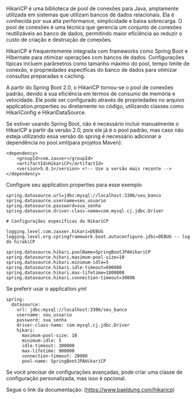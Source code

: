 
HikariCP é uma biblioteca de pool de conexões para Java, amplamente utilizada em sistemas que utilizam bancos de dados relacionais. Ela é conhecida por sua alta performance, simplicidade e baixa sobrecarga. O pool de conexões é uma técnica que gerencia um conjunto de conexões reutilizáveis ao banco de dados, permitindo maior eficiência ao reduzir o custo de criação e destruição de conexões.

HikariCP é frequentemente integrada com frameworks como Spring Boot e Hibernate para otimizar operações com bancos de dados. Configurações típicas incluem parâmetros como tamanho máximo do pool, tempo limite de conexão, e propriedades específicas do banco de dados para otimizar consultas preparadas e caching.

A partir do Spring Boot 2.0, o HikariCP tornou-se o pool de conexões padrão, devido à sua eficiência em termos de consumo de memória e velocidade. Ele pode ser configurado através de propriedades no arquivo application.properties ou diretamente no código, utilizando classes como HikariConfig e HikariDataSource​.

Se estiver usando Spring Boot, não é necessário incluir manualmente o HikariCP a partir da versão 2.0, pois ele já é o pool padrão, mas caso não esteja utilizando essa versão do spring é necessário adicionar a dependência no pool.xml(para projetos Maven):

    <dependency>
        <groupId>com.zaxxer</groupId>
        <artifactId>HikariCP</artifactId>
        <version>5.0.1</version> <!-- Use a versão mais recente -->
    </dependency>

Configure seu application.properties para esse exemplo

    spring.datasource.url=jdbc:mysql://localhost:3306/seu_banco
    spring.datasource.username=seu_usuario
    spring.datasource.password=sua_senha
    spring.datasource.driver-class-name=com.mysql.cj.jdbc.Driver
    
    # Configurações específicas do HikariCP 

    logging.level.com.zaxxer.hikari=DEBUG
    logging.level.org.springframework.boot.autoconfigure.jdbc=DEBUG -- log do hirakiCP
    
    spring.datasource.hikari.poolName=SpringBootJPAHikariCP
    spring.datasource.hikari.maximum-pool-size=10
    spring.datasource.hikari.minimum-idle=5
    spring.datasource.hikari.idle-timeout=600000
    spring.datasource.hikari.max-lifetime=1800000
    spring.datasource.hikari.connection-timeout=30000

Se preferir usar o application.yml

    spring:
      datasource:
        url: jdbc:mysql://localhost:3306/seu_banco
        username: seu_usuario
        password: sua_senha
        driver-class-name: com.mysql.cj.jdbc.Driver
        hikari:
          maximum-pool-size: 10
          minimum-idle: 5
          idle-timeout: 300000
          max-lifetime: 900000
          connection-timeout: 20000
          pool-name: SpringBootJPAHikariCP

Se você precisar de configurações avançadas, pode criar uma classe de configuração personalizada, mas isso é opcional.

Segue o link da documentação: (https://www.baeldung.com/hikaricp)

